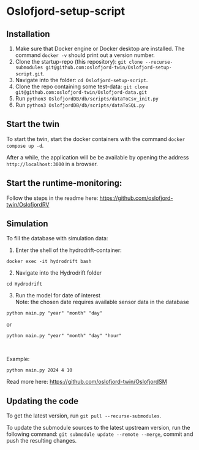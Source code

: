 # Oslofjord-setup-script

## Installation

1.  Make sure that Docker engine or Docker desktop are installed.  The command `docker -v` should print out a version number.
2. Clone the startup-repo (this repository): `git clone --recurse-submodules git@github.com:oslofjord-twin/Oslofjord-setup-script.git`.
3. Navigate into the folder: `cd Oslofjord-setup-script`.
4. Clone the repo containing some test-data: `git clone git@github.com:oslofjord-twin/Oslofjord-data.git`
5. Run `python3 OslofjordDB/db/scripts/dataToCsv_init.py`
6. Run `python3 OslofjordDB/db/scripts/dataToSQL.py`


## Start the twin

To start the twin, start the docker containers with the command `docker compose up -d`.

After a while, the application will be be available by opening the address `http://localhost:3000` in a browser.


## Start the runtime-monitoring:

Follow the steps in the readme here: https://github.com/oslofjord-twin/OslofjordRV

## Simulation
To fill the database with simulation data:
1. Enter the shell of the hydrodrift-container:
```
docker exec -it hydrodrift bash
```

2. Navigate into the Hydrodrift folder
```
cd Hydrodrift
```

3. Run the model for date of interest </br>
Note: the chosen date requires available sensor data in the database

```
python main.py "year" "month" "day"
```

or

```
python main.py "year" "month" "day" "hour"
```
</br>

Example:
```
python main.py 2024 4 10
```

Read more here: https://github.com/oslofjord-twin/OslofjordSM

## Updating the code

To get the latest version, run `git pull --recurse-submodules`.

To update the submodule sources to the latest upstream version, run the following command: `git submodule update --remote --merge`, commit and push the resulting changes.
